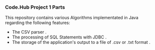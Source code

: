 ### Code.Hub Project 1 Parts

This repository contains various Algorithms implementated in Java regarding the following features:
- The CSV parser .
- The processing of SQL Statements with JDBC .
- The storage of the application's output to a file of .csv or .txt format .